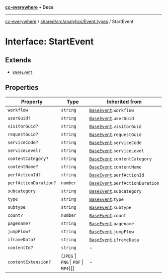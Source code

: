 [**cc-everywhere**](../../../../../index.md) • **Docs**

***

[cc-everywhere](../../../../../index.md) / [shared/src/analytics/Event.types](../index.md) / StartEvent

# Interface: StartEvent

## Extends

- [`BaseEvent`](BaseEvent.md)

## Properties

| Property | Type | Inherited from |
| ------ | ------ | ------ |
| `workflow` | `string` | [`BaseEvent`](BaseEvent.md).`workflow` |
| `userGuid?` | `string` | [`BaseEvent`](BaseEvent.md).`userGuid` |
| `visitorGuid?` | `string` | [`BaseEvent`](BaseEvent.md).`visitorGuid` |
| `requestGuid?` | `string` | [`BaseEvent`](BaseEvent.md).`requestGuid` |
| `serviceCode?` | `string` | [`BaseEvent`](BaseEvent.md).`serviceCode` |
| `serviceLevel?` | `string` | [`BaseEvent`](BaseEvent.md).`serviceLevel` |
| `contentCategory?` | `string` | [`BaseEvent`](BaseEvent.md).`contentCategory` |
| `contentName?` | `string` | [`BaseEvent`](BaseEvent.md).`contentName` |
| `perfActionId?` | `string` | [`BaseEvent`](BaseEvent.md).`perfActionId` |
| `perfActionDuration?` | `number` | [`BaseEvent`](BaseEvent.md).`perfActionDuration` |
| `subcategory` | `string` | [`BaseEvent`](BaseEvent.md).`subcategory` |
| `type` | `string` | [`BaseEvent`](BaseEvent.md).`type` |
| `subtype` | `string` | [`BaseEvent`](BaseEvent.md).`subtype` |
| `count?` | `number` | [`BaseEvent`](BaseEvent.md).`count` |
| `pagename?` | `string` | [`BaseEvent`](BaseEvent.md).`pagename` |
| `jumpFlow?` | `string` | [`BaseEvent`](BaseEvent.md).`jumpFlow` |
| `iframeData?` | `string` | [`BaseEvent`](BaseEvent.md).`iframeData` |
| `contentId?` | `string` | - |
| `contentExtension?` | (`JPEG` \| `PNG` \| `PDF` \| `MP4`)[] | - |
